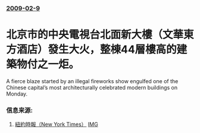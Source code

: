### [2009-02-9](/news/2009/02/9/index.md)

##### 
# 北京市的中央電視台北面新大樓（文華東方酒店）發生大火，整棟44層樓高的建築物付之一炬。

A fierce blaze started by an illegal fireworks show engulfed one of the Chinese capital’s most architecturally celebrated modern buildings on Monday.


### 信息来源:

1. [紐約時報（New York Times）](http://www.nytimes.com/2009/02/10/world/asia/10beijing.html?_r=2&hp) [IMG](https://static01.nyt.com/images/2009/02/09/world/09beijing-75.jpg)
